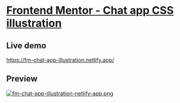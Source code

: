 # [Frontend Mentor - Chat app CSS illustration](https://www.frontendmentor.io/challenges/chat-app-css-illustration-O5auMkFqY)

## Live demo

https://fm-chat-app-illustration.netlify.app/

## Preview

[![fm-chat-app-illustration-netlify-app.png](https://i.postimg.cc/8PhRFf4N/fm-chat-app-illustration-netlify-app.png)](https://postimg.cc/ppLh4T36)
